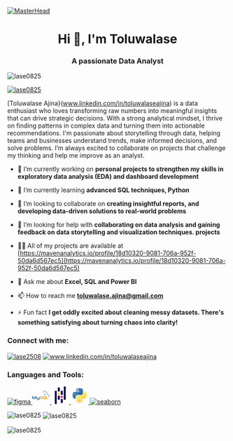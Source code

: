 [![MasterHead](https://encrypted-tbn0.gstatic.com/images?q=tbn%3AANd9GcSwfYls_ejHQ_D_RxjOrOOtyLXxGo7ohDul1A&s)](https://rishavchanda.io)
<h1 align="center">Hi 👋, I'm Toluwalase</h1>
<h3 align="center">A passionate Data Analyst</h3>

<p align="left"> <img src="https://komarev.com/ghpvc/?username=lase0825&label=Profile%20views&color=0e75b6&style=flat" alt="lase0825" /> </p>

<p align="left"> <a href="https://github.com/ryo-ma/github-profile-trophy"><img src="https://github-profile-trophy.vercel.app/?username=lase0825" alt="lase0825" /></a> </p>


[Toluwalase Ajina}(www.linkedin.com/in/toluwalaseajina) is a data enthusiast who loves transforming raw numbers into meaningful insights that can drive strategic decisions. With a strong analytical mindset, I thrive on finding patterns in complex data and turning them into actionable recommendations. I'm passionate about storytelling through data, helping teams and businesses understand trends, make informed decisions, and solve problems. I’m always excited to collaborate on projects that challenge my thinking and help me improve as an analyst.

- 🔭 I’m currently working on **personal projects to strengthen my skills in exploratory data analysis (EDA) and dashboard development**

- 🌱 I’m currently learning **advanced SQL techniques, Python**

- 👯 I’m looking to collaborate on **creating insightful reports, and developing data-driven solutions to real-world problems**

- 🤝 I’m looking for help with **collaborating on data analysis and gaining feedback on data storytelling and visualization techniques. projects**

- 👨‍💻 All of my projects are available at [https://mavenanalytics.io/profile/18d10320-9081-706a-952f-50da6d567ec5](https://mavenanalytics.io/profile/18d10320-9081-706a-952f-50da6d567ec5)

- 💬 Ask me about **Excel, SQL and Power BI**

- 📫 How to reach me **toluwalase.ajina@gmail.com**

- ⚡ Fun fact **I get oddly excited about cleaning messy datasets. There's something satisfying about turning chaos into clarity!**

<h3 align="left">Connect with me:</h3>
<p align="left">
<a href="https://twitter.com/lase2508" target="blank"><img align="center" src="https://raw.githubusercontent.com/rahuldkjain/github-profile-readme-generator/master/src/images/icons/Social/twitter.svg" alt="lase2508" height="30" width="40" /></a>
<a href="https://linkedin.com/in/www.linkedin.com/in/toluwalaseajina" target="blank"><img align="center" src="https://raw.githubusercontent.com/rahuldkjain/github-profile-readme-generator/master/src/images/icons/Social/linked-in-alt.svg" alt="www.linkedin.com/in/toluwalaseajina" height="30" width="40" /></a>
</p>

<h3 align="left">Languages and Tools:</h3>
<p align="left"> <a href="https://www.figma.com/" target="_blank" rel="noreferrer"> <img src="https://www.vectorlogo.zone/logos/figma/figma-icon.svg" alt="figma" width="40" height="40"/> </a> <a href="https://www.mysql.com/" target="_blank" rel="noreferrer"> <img src="https://raw.githubusercontent.com/devicons/devicon/master/icons/mysql/mysql-original-wordmark.svg" alt="mysql" width="40" height="40"/> </a> <a href="https://pandas.pydata.org/" target="_blank" rel="noreferrer"> <img src="https://raw.githubusercontent.com/devicons/devicon/2ae2a900d2f041da66e950e4d48052658d850630/icons/pandas/pandas-original.svg" alt="pandas" width="40" height="40"/> </a> <a href="https://www.python.org" target="_blank" rel="noreferrer"> <img src="https://raw.githubusercontent.com/devicons/devicon/master/icons/python/python-original.svg" alt="python" width="40" height="40"/> </a> <a href="https://seaborn.pydata.org/" target="_blank" rel="noreferrer"> <img src="https://seaborn.pydata.org/_images/logo-mark-lightbg.svg" alt="seaborn" width="40" height="40"/> </a> </p>

<p><img align="left" src="https://github-readme-stats.vercel.app/api/top-langs?username=lase0825&show_icons=true&locale=en&layout=compact" alt="lase0825" /></p>

<p>&nbsp;<img align="center" src="https://github-readme-stats.vercel.app/api?username=lase0825&show_icons=true&locale=en" alt="lase0825" /></p>

<p><img align="center" src="https://github-readme-streak-stats.herokuapp.com/?user=lase0825&" alt="lase0825" /></p>
